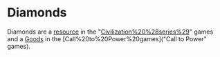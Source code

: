 # Diamonds

Diamonds are a [resource](resource) in the "[Civilization%20%28series%29](Civilization)" games and a [Goods](good) in the [Call%20to%20Power%20games]("Call to Power" games).